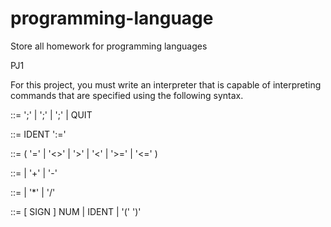 # programming-language
Store all homework for programming languages

PJ1 

For this project, you must write an interpreter that is capable of interpreting commands that are specified using the following syntax.

  <Command>      ::= <Statement> ';' | <BooleanExp> ';' | <ArithExp> ';' | QUIT
  
  <Statement>    ::= IDENT ':=' <ArithExp>
    
  <BooleanExp>   ::= <ArithExp> ( '=' | '<>' | '>' | '<' | '>=' | '<=' ) <ArithExp>
    
  <ArithExp>     ::= <Term> | <ArithExp> '+' <Term> | <ArithExp> '-' <Term>
    
  <Term>         ::= <Factor> | <Term> '*' <Factor> | <Term> '/' <Factor>
    
  <Factor>       ::= [ SIGN ] NUM | IDENT | '(' <ArithExp> ')'
    
